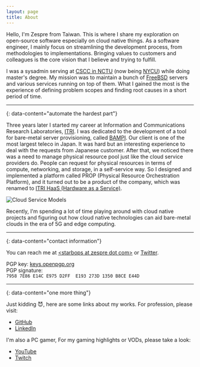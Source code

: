```yaml
---
layout: page
title: About
---
```

Hello, I'm Zespre from Taiwan. This is where I share my exploration on
open-source software especially on cloud native things. As a software engineer,
I mainly focus on streamlining the development process, from methodologies to
implementations. Bringing values to customers and colleagues is the core vision
that I believe and trying to fulfill.

I was a sysadmin serving at [CSCC in NCTU](https://it.cs.nycu.edu.tw) (now
being [NYCU](https://www.nycu.edu.tw/en/)) while doing master's degree. My
mission was to maintain a bunch of [FreeBSD](https://www.freebsd.org) servers
and various services running on top of them. What I gained the most is the
experience of defining problem scopes and finding root causes in a short period
of time.

---
{: data-content="automate the hardest part"}

Three years later I started my career at Information and Communications Research
Laboratories, [ITRI](https://www.itri.org.tw). I was dedicated to the
development of a tool for bare-metal server provisioning, called
[BAMPI](https://www.itri.org.tw/english/Zetspir-ZEro-Touch-Server-PRovisioning-from-ITRI?CRWP=654720162774031517).
Our client is one of the most largest teleco in Japan. It was hard but an
interesting experience to deal with the requests from Japanese customer. After
that, we noticed there was a need to manage physical resource pool just like the
cloud service providers do. People can request for physical resources in terms
of compute, networking, and storage, in a self-service way. So I designed and
implemented a platform called PROP (Physical Resource Orchestration Platform),
and it turned out to be a product of the company, which was renamed to [ITRI
HaaS (Hardware as a
Service)](https://www.itri.org.tw/english/Hardware-as-a-Service?CRWP=1036045520423647723).

![Cloud Service Models](/assets/images/cloud-service-models.png)

Recently, I'm spending a lot of time playing around with cloud native projects
and figuring out how cloud native technologies can aid bare-metal clouds in the
era of 5G and edge computing.

---
{: data-content="contact information"}

You can reach me at [\<starbops at zespre dot
com\>](mailto:starbops@zespre.com) or [Twitter](https://twitter.com/starbops).

PGP key: [keys.openpgp.org](https://bit.ly/3sUGLLq)  
PGP signature:  
`7958 7E86 E14C E975 D2FF  E193 273D 1350 B8CE E44D`

---
{: data-content="one more thing"}

Just kidding :smiling_imp:, here are some links about my works. For profession,
please visit:

-  [GitHub](https://github.com/starbops)
-  [LinkedIn](https://www.linkedin.com/in/starbops)

I'm also a PC gamer, For my gaming highlights or VODs, please take a look:

-  [YouTube](https://www.youtube.com/channel/UCVIPbYP853Uz7EgmANh85MQ)
-  [Twitch](https://www.twitch.tv/starbops)
